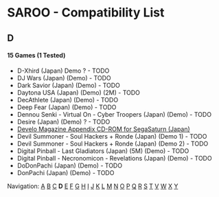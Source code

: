 # SAROO - Compatibility List

## D

#### 15 Games (1 Tested)

- D-Xhird (Japan) Demo ? - TODO
- DJ Wars (Japan) (Demo) - TODO
- Dark Savior (Japan) (Demo) - TODO
- Daytona USA (Japan) (Demo) (2M) - TODO
- DecAthlete (Japan) (Demo) - TODO
- Deep Fear (Japan) (Demo) - TODO
- Dennou Senki - Virtual On - Cyber Troopers (Japan) (Demo) - TODO
- Desire (Japan) (Demo) ? - TODO
- [Develo Magazine Appendix CD-ROM for SegaSaturn (Japan)](../../../Regions/Demos/Japan/610645801/01/README.md)
- Devil Summoner - Soul Hackers + Ronde (Japan) (Demo 1) - TODO
- Devil Summoner - Soul Hackers + Ronde (Japan) (Demo 2) - TODO
- Digital Pinball - Last Gladiators (Japan) (5M) (Demo) - TODO
- Digital Pinball - Necronomicon - Revelations (Japan) (Demo) - TODO
- DoDonPachi (Japan) (Demo) - TODO
- DonPachi (Japan) (Demo) - TODO

Navigation:
[A](./A.md) [B](./B.md) [C](./C.md) **D** [E](./E.md) [F](./F.md) [G](./G.md) [H](./H.md) [I](./I.md) [J](./J.md) [K](./K.md) [L](./L.md) [M](./M.md) [N](./N.md) [O](./O.md) [P](./P.md) [Q](./Q.md) [R](./R.md) [S](./S.md) [T](./T.md) [V](./V.md) [W](./W.md) [X](./X.md) [Y](./Y.md)
